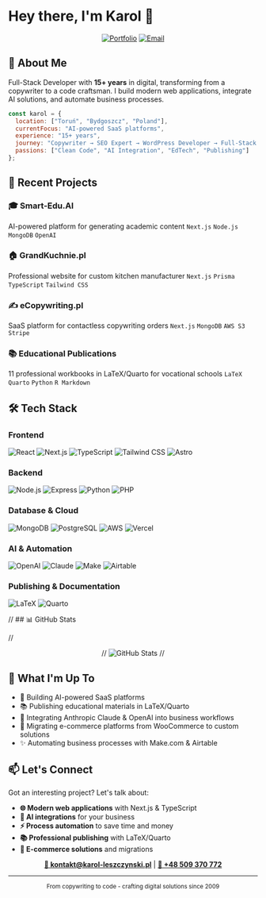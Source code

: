# Hey there, I'm Karol 👋

<div align="center">
  
  [![Portfolio](https://img.shields.io/badge/Portfolio-karol--leszczynski.pl-0891b2?style=for-the-badge&logo=google-chrome&logoColor=white)](https://karol-leszczynski.pl)
  [![Email](https://img.shields.io/badge/Email-kontakt@karol--leszczynski.pl-EA4335?style=for-the-badge&logo=gmail&logoColor=white)](mailto:kontakt@LeszczynskiKarol.pl)
  
</div>

## 🚀 About Me

Full-Stack Developer with **15+ years** in digital, transforming from a copywriter to a code craftsman. I build modern web applications, integrate AI solutions, and automate business processes.

```javascript
const karol = {
  location: ["Toruń", "Bydgoszcz", "Poland"],
  currentFocus: "AI-powered SaaS platforms",
  experience: "15+ years",
  journey: "Copywriter → SEO Expert → WordPress Developer → Full-Stack Engineer",
  passions: ["Clean Code", "AI Integration", "EdTech", "Publishing"]
};
```

## 💼 Recent Projects

### 🎓 **Smart-Edu.AI** 
AI-powered platform for generating academic content
`Next.js` `Node.js` `MongoDB` `OpenAI`

### 🏠 **GrandKuchnie.pl**
Professional website for custom kitchen manufacturer
`Next.js` `Prisma` `TypeScript` `Tailwind CSS`

### ✍️ **eCopywriting.pl**
SaaS platform for contactless copywriting orders
`Next.js` `MongoDB` `AWS S3` `Stripe`

### 📚 **Educational Publications**
11 professional workbooks in LaTeX/Quarto for vocational schools
`LaTeX` `Quarto` `Python` `R Markdown`

## 🛠️ Tech Stack

### Frontend
![React](https://img.shields.io/badge/-React-61DAFB?style=flat-square&logo=react&logoColor=black)
![Next.js](https://img.shields.io/badge/-Next.js-000000?style=flat-square&logo=next.js&logoColor=white)
![TypeScript](https://img.shields.io/badge/-TypeScript-3178C6?style=flat-square&logo=typescript&logoColor=white)
![Tailwind CSS](https://img.shields.io/badge/-Tailwind_CSS-38B2AC?style=flat-square&logo=tailwind-css&logoColor=white)
![Astro](https://img.shields.io/badge/-Astro-FF5D01?style=flat-square&logo=astro&logoColor=white)

### Backend
![Node.js](https://img.shields.io/badge/-Node.js-339933?style=flat-square&logo=node.js&logoColor=white)
![Express](https://img.shields.io/badge/-Express-000000?style=flat-square&logo=express&logoColor=white)
![Python](https://img.shields.io/badge/-Python-3776AB?style=flat-square&logo=python&logoColor=white)
![PHP](https://img.shields.io/badge/-PHP-777BB4?style=flat-square&logo=php&logoColor=white)

### Database & Cloud
![MongoDB](https://img.shields.io/badge/-MongoDB-47A248?style=flat-square&logo=mongodb&logoColor=white)
![PostgreSQL](https://img.shields.io/badge/-PostgreSQL-336791?style=flat-square&logo=postgresql&logoColor=white)
![AWS](https://img.shields.io/badge/-AWS-232F3E?style=flat-square&logo=amazon-aws&logoColor=white)
![Vercel](https://img.shields.io/badge/-Vercel-000000?style=flat-square&logo=vercel&logoColor=white)

### AI & Automation
![OpenAI](https://img.shields.io/badge/-OpenAI-412991?style=flat-square&logo=openai&logoColor=white)
![Claude](https://img.shields.io/badge/-Claude_AI-5E3C8F?style=flat-square&logo=anthropic&logoColor=white)
![Make](https://img.shields.io/badge/-Make.com-6D3EE6?style=flat-square&logo=make&logoColor=white)
![Airtable](https://img.shields.io/badge/-Airtable-18BFFF?style=flat-square&logo=airtable&logoColor=white)

### Publishing & Documentation
![LaTeX](https://img.shields.io/badge/-LaTeX-008080?style=flat-square&logo=latex&logoColor=white)
![Quarto](https://img.shields.io/badge/-Quarto-75AADB?style=flat-square&logo=quarto&logoColor=white)

// ## 📊 GitHub Stats

// <div align="center">
  // <img src="https://github-readme-stats.vercel.app/api?username=LeszczynskiKarol&show_icons=true&theme=dark&hide_border=true&bg_color=0d1117&title_color=58a6ff&icon_color=58a6ff" alt="GitHub Stats" />
// </div>


## 🎯 What I'm Up To

- 🔭 Building AI-powered SaaS platforms
- 📚 Publishing educational materials in LaTeX/Quarto
- 🤖 Integrating Anthropic Claude & OpenAI into business workflows
- 🚀 Migrating e-commerce platforms from WooCommerce to custom solutions
- ✨ Automating business processes with Make.com & Airtable

## 📫 Let's Connect

Got an interesting project? Let's talk about:
- **🌐 Modern web applications** with Next.js & TypeScript
- **🤖 AI integrations** for your business
- **⚡ Process automation** to save time and money
- **📚 Professional publishing** with LaTeX/Quarto
- **🛒 E-commerce solutions** and migrations

<div align="center">
  
  **[📧 kontakt@karol-leszczynski.pl](mailto:kontakt@karol-leszczynski.pl)** | **[📱 +48 509 370 772](tel:+48509370772)**
  
  ---
  
  <sub>From copywriting to code - crafting digital solutions since 2009</sub>
  
</div>
